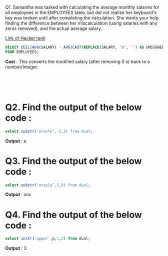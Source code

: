 Q1. Samantha was tasked with calculating the average monthly salaries for all employees in the EMPLOYEES table, but did not realize her keyboard's  key was broken until after completing the calculation. She wants your help finding the difference between her miscalculation (using salaries with any zeros removed), and the actual average salary.

[Link of Hacker rank](https://www.hackerrank.com/challenges/the-blunder/problem?isFullScreen=true)

```SQL
SELECT CEIL(AVG(SALARY) - AVG(CAST(REPLACE(SALARY, '0', '') AS UNSIGNED))) AS Error
FROM EMPLOYEES;
```

**Cast** : This converts the modified salary (after removing 0 s) back to a number/Integer.

<br>
<br>
<br>

# Q2. Find the output of the below code :
```SQL
select substr('oracle’,-1,3) from dual;
```

**Output** : e

# Q3. Find the output of the below code :
```SQL
select substr('oracle’,1,3) from dual;
```

**Output** : ora


# Q4. Find the output of the below code :
```SQL
select instr('upper',p,1,2) from dual;
```
**Output** : 3
